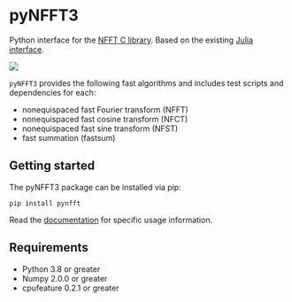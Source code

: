 # pyNFFT3

Python interface for the [NFFT C library](https://github.com/NFFT/nfft). Based on the existing [Julia interface](https://nfft.github.io/NFFT3.jl).

[![](https://github.com/NFFT/pyNFFT3/actions/workflows/ci.yml/badge.svg)](https://github.com/NFFT/pyNFFT3/actions/workflows/ci.yml)

`pyNFFT3` provides the following fast algorithms and includes test scripts and dependencies for each:
- nonequispaced fast Fourier transform (NFFT) 
- nonequispaced fast cosine transform (NFCT) 
- nonequispaced fast sine transform (NFST)
- fast summation (fastsum) 

## Getting started

The pyNFFT3 package can be installed via pip:

```
pip install pynfft
```

Read the [documentation](https://nfft.github.io/pyNFFT3/) for specific usage information.

Requirements
------------

- Python 3.8 or greater
- Numpy 2.0.0 or greater
- cpufeature 0.2.1 or greater
